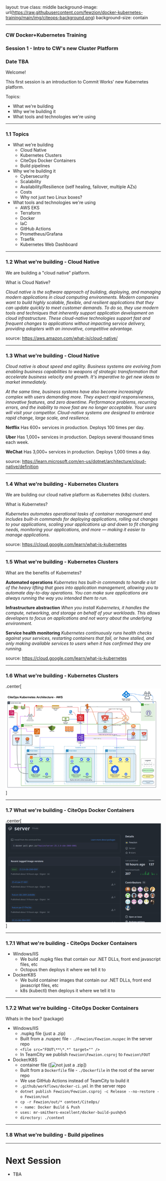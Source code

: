 layout: true
class: middle
background-image: url(https://raw.githubusercontent.com/fewzion/docker-kubernetes-training/main/img/citeops-background.png)
background-size: contain

---

### CW Docker+Kubernetes Training
### Session 1 - Intro to CW's new Cluster Platform
### Date TBA

Welcome!

This first session is an introduction to Commit Works' new Kubernetes platform.

Topics:
- What we're building
- Why we're building it
- What tools and technologies we're using

---

### 1.1 Topics

- What we're building
  - Cloud Native
  - Kubernetes Clusters
  - CiteOps Docker Containers
  - Build pipelines
- Why we're building it
  - Cybersecurity
  - Scalability
  - Availability/Resilience (self healing, failover, multiple AZs)
  - Costs
  - Why not just two Linux boxes?
- What tools and technologies we're using
  - AWS EKS
  - Terraform
  - Docker
  - IaC
  - GitHub Actions
  - Prometheus/Grafana
  - Traefik
  - Kubernetes Web Dashboard

---

### 1.2 What we're building - Cloud Native

We are building a "cloud native" platform.

What is Cloud Native?

*Cloud native is the software approach of building, deploying, and managing modern applications in cloud computing environments. Modern companies want to build highly scalable, flexible, and resilient applications that they can update quickly to meet customer demands. To do so, they use modern tools and techniques that inherently support application development on cloud infrastructure. These cloud-native technologies support fast and frequent changes to applications without impacting service delivery, providing adopters with an innovative, competitive advantage.*

source: https://aws.amazon.com/what-is/cloud-native/

---

### 1.3 What we're building - Cloud Native

*Cloud native is about speed and agility. Business systems are evolving from enabling business capabilities to weapons of strategic transformation that accelerate business velocity and growth. It's imperative to get new ideas to market immediately.*

*At the same time, business systems have also become increasingly complex with users demanding more. They expect rapid responsiveness, innovative features, and zero downtime. Performance problems, recurring errors, and the inability to move fast are no longer acceptable. Your users will visit your competitor. Cloud-native systems are designed to embrace rapid change, large scale, and resilience.*

**Netflix** Has 600+ services in production. Deploys 100 times per day.

**Uber**  Has 1,000+ services in production. Deploys several thousand times each week.

**WeChat**  Has 3,000+ services in production. Deploys 1,000 times a day.

source: https://learn.microsoft.com/en-us/dotnet/architecture/cloud-native/definition

---

### 1.4 What we're building - Kubernetes Clusters

We are building our cloud native platform as Kubernetes (k8s) clusters.

What is Kubernetes?

*Kubernetes automates operational tasks of container management and includes built-in commands for deploying applications, rolling out changes to your applications, scaling your applications up and down to fit changing needs, monitoring your applications, and more — making it easier to manage applications.*

source: https://cloud.google.com/learn/what-is-kubernetes

---

### 1.5 What we're building - Kubernetes Clusters

What are the benefits of Kubernetes?

**Automated operations** *Kubernetes has built-in commands to handle a lot of the heavy lifting that goes into application management, allowing you to automate day-to-day operations. You can make sure applications are always running the way you intended them to run.*

**Infrastructure abstraction** *When you install Kubernetes, it handles the compute, networking, and storage on behalf of your workloads. This allows developers to focus on applications and not worry about the underlying environment.*

**Service health monitoring** *Kubernetes continuously runs health checks against your services, restarting containers that fail, or have stalled, and only making available services to users when it has confirmed they are running.*

source: https://cloud.google.com/learn/what-is-kubernetes

---

### 1.6 What we're building - Kubernetes Clusters

.center[![](https://raw.githubusercontent.com/fewzion/docker-kubernetes-training/main/img/CiteOps.Kubernetes.Architecture-AWS.png)]

---

### 1.7 What we're building - CiteOps Docker Containers


.center[![](https://raw.githubusercontent.com/fewzion/docker-kubernetes-training/main/img/server.ghcr.png)]

---

### 1.7.1 What we're building - CiteOps Docker Containers

- Windows/IIS
  - We build .nupkg files that contain our .NET DLLs, front end javascript files, etc
  - Octopus then deploys it where we tell it to
- DockerK8S
  - We build container images that contain our .NET DLLs, front end javascript files, etc
  - k8s (kubectl) then deploys it where we tell it to

---

### 1.7.2 What we're building - CiteOps Docker Containers

Whats in the box? (package)
- Windows/IIS
  - .nupkg file (just a .zip)
  - Built from a .nuspec file - `./Fewzion/Fewzion.nuspec` in the server repo
  - `<file src="FOUT\**\*.*" target="" />`
  - In TeamCity we publish `Fewzion\Fewzion.csproj` to `Fewzion\FOUT`
- Docker/K8S
  - container file ([![not just a .zip](https://fewzion.github.io/docker-kubernetes-training/6/#17)])
  - Built from a `Dockerfile` file - `./Dockerfile` in the root of the server repo
  - We use GitHub Actions instead of TeamCity to build it
  - `.github/workflows/docker-ci.yml` in the server repo
  - `dotnet publish Fewzion/Fewzion.csproj -c Release --no-restore -o Fewzion/out`
  - `cp -r Fewzion/out/* context/CiteOps/`
  - `- name: Docker Build & Push`
  - `uses: mr-smithers-excellent/docker-build-push@v5`
  - `directory: ./context`

---

### 1.8 What we're building - Build pipelines

---

# Next Session

- TBA
